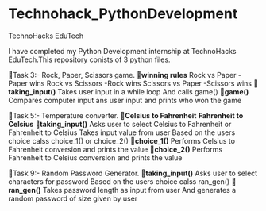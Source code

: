 # Technohack_PythonDevelopment
TechnoHacks EduTech

I have completed my Python Development internship at TechnoHacks EduTech.This repository conists of 3 python files.

🔵Task 3:-  Rock, Paper, Scissors game.
📌**winning rules**
  Rock vs Paper -Paper wins
  Rock vs Scissors -Rock wins
  Scissors vs Paper -Scissors wins
📌**taking_input()** 
  Takes user input in a while loop
  And calls game()
📌**game()**
  Compares computer input ans user input and prints who won the game
      

🔵Task 5:-  Temperature converter.
📌**Celsius to Fahrenheit**
  **Fahrenheit to Celsius**
📌**taking_input()** 
  Asks user to select Celsius to Fahrenheit or Fahrenheit to Celsius
  Takes input value from user
  Based on the users choice calss choice_1() or choice_2()
📌**choice_1()**
  Performs Celsius to Fahrenheit conversion and prints the value
📌**choice_2()**
  Performs Fahrenheit to Celsius conversion and prints the value
  

🔵Task 9:-  Random Password Generator.
📌**taking_input()** 
  Asks user to select characters for password
  Based on the users choice calss ran_gen()
📌**ran_gen()** 
  Takes password length as input from user
  And generates a random password of size given by user
